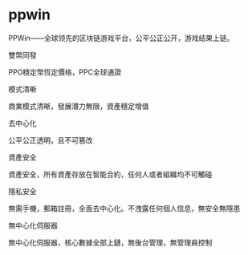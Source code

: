 # ppwin
PPWin——全球领先的区块链游戏平台，公平公正公开，游戏结果上链。

雙幣同發

PPO穩定幣恆定價格，PPC全球通證



模式清晰

商業模式清晰，發展潛力無限，資產穩定增值



去中心化

公平公正透明，且不可篡改



資產安全

資產安全，所有資產存放在智能合約，任何人或者組織均不可觸碰



隱私安全

無需手機，郵箱註冊，全面去中心化。不洩露任何個人信息，無安全無隱患



無中心化伺服器

無中心化伺服器，核心數據全部上鏈，無後台管理，無管理員控制
